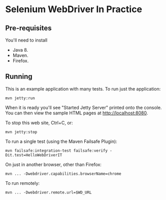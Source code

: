 # Selenium WebDriver In Practice
## Pre-requisites

You'll need to install

* Java 8.
* Maven.
* Firefox.

Running
---
This is an example application with many tests. To run just the application:

	mvn jetty:run
	
When it is ready you'll see "Started Jetty Server" printed onto the console.  You can then view the sample HTML pages at <http://localhost:8080>.

To stop this web site, Ctrl+C, or:

	mvn jetty:stop
	
To run a single test (using the Maven Failsafe Plugin):

	mvn failsafe:integration-test failsafe:verify -Dit.test=HelloWebDriverIT

On just in another browser, other than Firefox:

	mvn ... -Dwebdriver.capabilities.browserName=chrome

To run remotely:

	mvn ... -Dwebdriver.remote.url=$WD_URL

